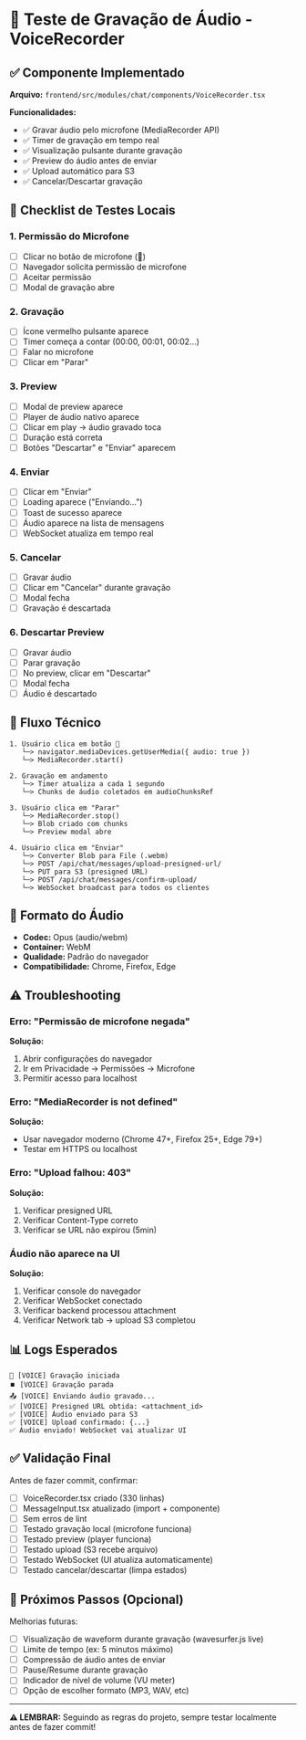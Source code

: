 # 🎤 Teste de Gravação de Áudio - VoiceRecorder

## ✅ Componente Implementado

**Arquivo:** `frontend/src/modules/chat/components/VoiceRecorder.tsx`

**Funcionalidades:**
- ✅ Gravar áudio pelo microfone (MediaRecorder API)
- ✅ Timer de gravação em tempo real
- ✅ Visualização pulsante durante gravação
- ✅ Preview do áudio antes de enviar
- ✅ Upload automático para S3
- ✅ Cancelar/Descartar gravação

## 🧪 Checklist de Testes Locais

### 1. Permissão do Microfone
- [ ] Clicar no botão de microfone (🎤)
- [ ] Navegador solicita permissão de microfone
- [ ] Aceitar permissão
- [ ] Modal de gravação abre

### 2. Gravação
- [ ] Ícone vermelho pulsante aparece
- [ ] Timer começa a contar (00:00, 00:01, 00:02...)
- [ ] Falar no microfone
- [ ] Clicar em "Parar"

### 3. Preview
- [ ] Modal de preview aparece
- [ ] Player de áudio nativo aparece
- [ ] Clicar em play → áudio gravado toca
- [ ] Duração está correta
- [ ] Botões "Descartar" e "Enviar" aparecem

### 4. Enviar
- [ ] Clicar em "Enviar"
- [ ] Loading aparece ("Enviando...")
- [ ] Toast de sucesso aparece
- [ ] Áudio aparece na lista de mensagens
- [ ] WebSocket atualiza em tempo real

### 5. Cancelar
- [ ] Gravar áudio
- [ ] Clicar em "Cancelar" durante gravação
- [ ] Modal fecha
- [ ] Gravação é descartada

### 6. Descartar Preview
- [ ] Gravar áudio
- [ ] Parar gravação
- [ ] No preview, clicar em "Descartar"
- [ ] Modal fecha
- [ ] Áudio é descartado

## 🔧 Fluxo Técnico

```
1. Usuário clica em botão 🎤
   └─> navigator.mediaDevices.getUserMedia({ audio: true })
   └─> MediaRecorder.start()

2. Gravação em andamento
   └─> Timer atualiza a cada 1 segundo
   └─> Chunks de áudio coletados em audioChunksRef

3. Usuário clica em "Parar"
   └─> MediaRecorder.stop()
   └─> Blob criado com chunks
   └─> Preview modal abre

4. Usuário clica em "Enviar"
   └─> Converter Blob para File (.webm)
   └─> POST /api/chat/messages/upload-presigned-url/
   └─> PUT para S3 (presigned URL)
   └─> POST /api/chat/messages/confirm-upload/
   └─> WebSocket broadcast para todos os clientes
```

## 🎯 Formato do Áudio

- **Codec:** Opus (audio/webm)
- **Container:** WebM
- **Qualidade:** Padrão do navegador
- **Compatibilidade:** Chrome, Firefox, Edge

## ⚠️ Troubleshooting

### Erro: "Permissão de microfone negada"
**Solução:**
1. Abrir configurações do navegador
2. Ir em Privacidade → Permissões → Microfone
3. Permitir acesso para localhost

### Erro: "MediaRecorder is not defined"
**Solução:**
- Usar navegador moderno (Chrome 47+, Firefox 25+, Edge 79+)
- Testar em HTTPS ou localhost

### Erro: "Upload falhou: 403"
**Solução:**
1. Verificar presigned URL
2. Verificar Content-Type correto
3. Verificar se URL não expirou (5min)

### Áudio não aparece na UI
**Solução:**
1. Verificar console do navegador
2. Verificar WebSocket conectado
3. Verificar backend processou attachment
4. Verificar Network tab → upload S3 completou

## 📊 Logs Esperados

```
🎤 [VOICE] Gravação iniciada
⏹️ [VOICE] Gravação parada
📤 [VOICE] Enviando áudio gravado...
✅ [VOICE] Presigned URL obtida: <attachment_id>
✅ [VOICE] Áudio enviado para S3
✅ [VOICE] Upload confirmado: {...}
✅ Áudio enviado! WebSocket vai atualizar UI
```

## ✅ Validação Final

Antes de fazer commit, confirmar:

- [ ] VoiceRecorder.tsx criado (330 linhas)
- [ ] MessageInput.tsx atualizado (import + componente)
- [ ] Sem erros de lint
- [ ] Testado gravação local (microfone funciona)
- [ ] Testado preview (player funciona)
- [ ] Testado upload (S3 recebe arquivo)
- [ ] Testado WebSocket (UI atualiza automaticamente)
- [ ] Testado cancelar/descartar (limpa estados)

## 🚀 Próximos Passos (Opcional)

Melhorias futuras:
- [ ] Visualização de waveform durante gravação (wavesurfer.js live)
- [ ] Limite de tempo (ex: 5 minutos máximo)
- [ ] Compressão de áudio antes de enviar
- [ ] Pause/Resume durante gravação
- [ ] Indicador de nível de volume (VU meter)
- [ ] Opção de escolher formato (MP3, WAV, etc)

---

**⚠️ LEMBRAR:** Seguindo as regras do projeto, sempre testar localmente antes de fazer commit!


